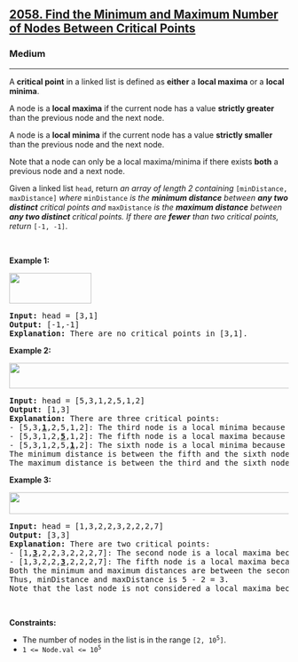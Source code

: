 <h2><a href="https://leetcode.com/problems/find-the-minimum-and-maximum-number-of-nodes-between-critical-points/">2058. Find the Minimum and Maximum Number of Nodes Between Critical Points</a></h2><h3>Medium</h3><hr><div><p>A <strong>critical point</strong> in a <span class="wiseone-analysis-result wiseone-analysis-result-entity">linked list</span> is defined as <strong>either</strong> a <strong><span class="wiseone-analysis-result wiseone-analysis-result-entity">local maxima</span></strong> or a <strong><span class="wiseone-analysis-result wiseone-analysis-result-entity">local minima</span></strong>.</p>

<p>A node is a <strong><span class="wiseone-analysis-result wiseone-analysis-result-entity">local maxima</span></strong> if the current node has a value <strong>strictly greater</strong> than the previous node and the next node.</p>

<p>A node is a <strong><span class="wiseone-analysis-result wiseone-analysis-result-entity">local minima</span></strong> if the current node has a value <strong>strictly smaller</strong> than the previous node and the next node.</p>

<p>Note that a node can only be a local <span class="wiseone-analysis-result wiseone-analysis-result-entity">maxima/minima</span> if there exists <strong>both</strong> a previous node and a next node.</p>

<p>Given a <span class="wiseone-analysis-result wiseone-analysis-result-entity">linked list</span> <code>head</code>, return <em>an array of length 2 containing </em><code>[minDistance, maxDistance]</code><em> where </em><code>minDistance</code><em> is the <strong>minimum distance</strong> between <strong>any&nbsp;two distinct</strong> critical points and </em><code>maxDistance</code><em> is the <strong>maximum distance</strong> between <strong>any&nbsp;two distinct</strong> critical points. If there are <strong>fewer</strong> than two critical points, return </em><code>[-1, -1]</code>.</p>

<p>&nbsp;</p>
<p><strong class="example">Example 1:</strong></p>
<img alt="" src="https://assets.leetcode.com/uploads/2021/10/13/a1.png" style="width: 148px; height: 55px;">
<pre><strong>Input:</strong> head = [3,1]
<strong>Output:</strong> [-1,-1]
<strong>Explanation:</strong> There are no critical points in [3,1].
</pre>

<p><strong class="example">Example 2:</strong></p>
<img alt="" src="https://assets.leetcode.com/uploads/2021/10/13/a2.png" style="width: 624px; height: 46px;">
<pre><strong>Input:</strong> head = [5,3,1,2,5,1,2]
<strong>Output:</strong> [1,3]
<strong>Explanation:</strong> There are three critical points:
- [5,3,<strong><u>1</u></strong>,2,5,1,2]: The third node is a <span class="wiseone-analysis-result wiseone-analysis-result-entity">local minima</span> because 1 is less than 3 and 2.
- [5,3,1,2,<u><strong>5</strong></u>,1,2]: The fifth node is a <span class="wiseone-analysis-result wiseone-analysis-result-entity">local maxima</span> because 5 is greater than 2 and 1.
- [5,3,1,2,5,<u><strong>1</strong></u>,2]: The sixth node is a <span class="wiseone-analysis-result wiseone-analysis-result-entity">local minima</span> because 1 is less than 5 and 2.
The minimum distance is between the fifth and the sixth node. minDistance = 6 - 5 = 1.
The maximum distance is between the third and the sixth node. maxDistance = 6 - 3 = 3.
</pre>

<p><strong class="example">Example 3:</strong></p>
<img alt="" src="https://assets.leetcode.com/uploads/2021/10/14/a5.png" style="width: 624px; height: 39px;">
<pre><strong>Input:</strong> head = [1,3,2,2,3,2,2,2,7]
<strong>Output:</strong> [3,3]
<strong>Explanation:</strong> There are two critical points:
- [1,<u><strong>3</strong></u>,2,2,3,2,2,2,7]: The second node is a <span class="wiseone-analysis-result wiseone-analysis-result-entity">local maxima</span> because 3 is greater than 1 and 2.
- [1,3,2,2,<u><strong>3</strong></u>,2,2,2,7]: The fifth node is a <span class="wiseone-analysis-result wiseone-analysis-result-entity">local maxima</span> because 3 is greater than 2 and 2.
Both the minimum and maximum distances are between the second and the fifth node.
Thus, minDistance and maxDistance is 5 - 2 = 3.
Note that the last node is not considered a <span class="wiseone-analysis-result wiseone-analysis-result-entity">local maxima</span> because it does not have a next node.
</pre>

<p>&nbsp;</p>
<p><strong>Constraints:</strong></p>

<ul>
	<li>The number of nodes in the list is in the range <code>[2, 10<sup>5</sup>]</code>.</li>
	<li><code>1 &lt;= Node.val &lt;= 10<sup>5</sup></code></li>
</ul>
</div>